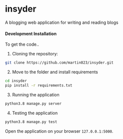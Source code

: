 # insyder
A blogging web application for writing and reading blogs

#### Development Installation
To get the code..

1. Cloning the repository:
  ```bash
  git clone https://github.com/martin023/insyder.git
  ```
2. Move to the folder and install requirements
  ```bash
  cd insyder
  pip install -r requirements.txt
  ```

3. Running the application
  ```bash
  python3.8 manage.py server
  ```
4. Testing the application
  ```bash
  python3.8 manage.py test
  ```
Open the application on your browser `127.0.0.1:5000`.
